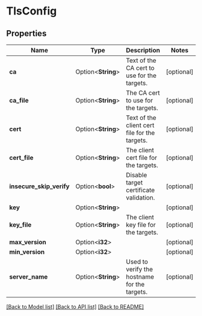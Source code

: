 # TlsConfig

## Properties

Name | Type | Description | Notes
------------ | ------------- | ------------- | -------------
**ca** | Option<**String**> | Text of the CA cert to use for the targets. | [optional]
**ca_file** | Option<**String**> | The CA cert to use for the targets. | [optional]
**cert** | Option<**String**> | Text of the client cert file for the targets. | [optional]
**cert_file** | Option<**String**> | The client cert file for the targets. | [optional]
**insecure_skip_verify** | Option<**bool**> | Disable target certificate validation. | [optional]
**key** | Option<**String**> |  | [optional]
**key_file** | Option<**String**> | The client key file for the targets. | [optional]
**max_version** | Option<**i32**> |  | [optional]
**min_version** | Option<**i32**> |  | [optional]
**server_name** | Option<**String**> | Used to verify the hostname for the targets. | [optional]

[[Back to Model list]](../README.md#documentation-for-models) [[Back to API list]](../README.md#documentation-for-api-endpoints) [[Back to README]](../README.md)


